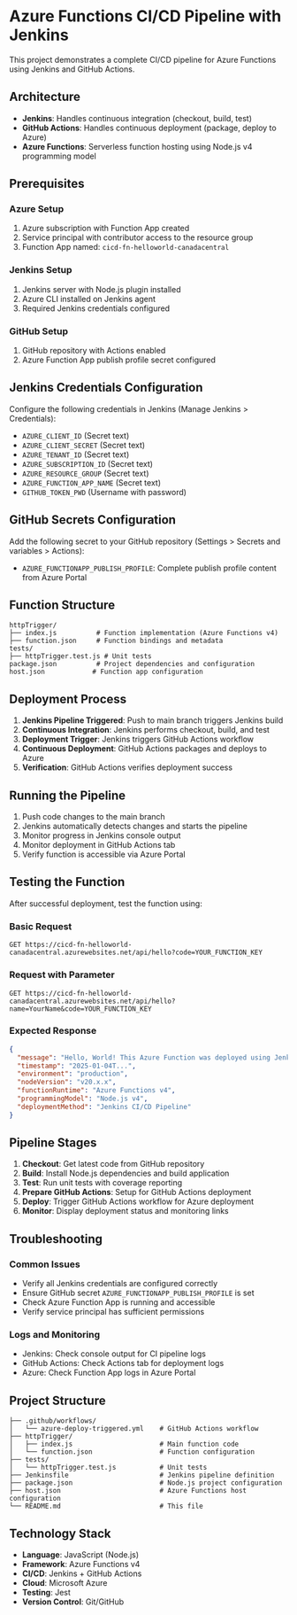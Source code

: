 # Azure Functions CI/CD Pipeline with Jenkins

This project demonstrates a complete CI/CD pipeline for Azure Functions using Jenkins and GitHub Actions.

## Architecture

- **Jenkins**: Handles continuous integration (checkout, build, test)
- **GitHub Actions**: Handles continuous deployment (package, deploy to Azure)
- **Azure Functions**: Serverless function hosting using Node.js v4 programming model

## Prerequisites

### Azure Setup
1. Azure subscription with Function App created
2. Service principal with contributor access to the resource group
3. Function App named: `cicd-fn-helloworld-canadacentral`

### Jenkins Setup
1. Jenkins server with Node.js plugin installed
2. Azure CLI installed on Jenkins agent
3. Required Jenkins credentials configured

### GitHub Setup
1. GitHub repository with Actions enabled
2. Azure Function App publish profile secret configured

## Jenkins Credentials Configuration

Configure the following credentials in Jenkins (Manage Jenkins > Credentials):

- `AZURE_CLIENT_ID` (Secret text)
- `AZURE_CLIENT_SECRET` (Secret text)
- `AZURE_TENANT_ID` (Secret text)
- `AZURE_SUBSCRIPTION_ID` (Secret text)
- `AZURE_RESOURCE_GROUP` (Secret text)
- `AZURE_FUNCTION_APP_NAME` (Secret text)
- `GITHUB_TOKEN_PWD` (Username with password)

## GitHub Secrets Configuration

Add the following secret to your GitHub repository (Settings > Secrets and variables > Actions):

- `AZURE_FUNCTIONAPP_PUBLISH_PROFILE`: Complete publish profile content from Azure Portal

## Function Structure

```
httpTrigger/
├── index.js          # Function implementation (Azure Functions v4)
├── function.json     # Function bindings and metadata
tests/
├── httpTrigger.test.js # Unit tests
package.json          # Project dependencies and configuration
host.json            # Function app configuration
```

## Deployment Process

1. **Jenkins Pipeline Triggered**: Push to main branch triggers Jenkins build
2. **Continuous Integration**: Jenkins performs checkout, build, and test
3. **Deployment Trigger**: Jenkins triggers GitHub Actions workflow
4. **Continuous Deployment**: GitHub Actions packages and deploys to Azure
5. **Verification**: GitHub Actions verifies deployment success

## Running the Pipeline

1. Push code changes to the main branch
2. Jenkins automatically detects changes and starts the pipeline
3. Monitor progress in Jenkins console output
4. Monitor deployment in GitHub Actions tab
5. Verify function is accessible via Azure Portal

## Testing the Function

After successful deployment, test the function using:

### Basic Request
```
GET https://cicd-fn-helloworld-canadacentral.azurewebsites.net/api/hello?code=YOUR_FUNCTION_KEY
```

### Request with Parameter
```
GET https://cicd-fn-helloworld-canadacentral.azurewebsites.net/api/hello?name=YourName&code=YOUR_FUNCTION_KEY
```

### Expected Response
```json
{
  "message": "Hello, World! This Azure Function was deployed using Jenkins CI/CD Pipeline.",
  "timestamp": "2025-01-04T...",
  "environment": "production",
  "nodeVersion": "v20.x.x",
  "functionRuntime": "Azure Functions v4",
  "programmingModel": "Node.js v4",
  "deploymentMethod": "Jenkins CI/CD Pipeline"
}
```

## Pipeline Stages

1. **Checkout**: Get latest code from GitHub repository
2. **Build**: Install Node.js dependencies and build application
3. **Test**: Run unit tests with coverage reporting
4. **Prepare GitHub Actions**: Setup for GitHub Actions deployment
5. **Deploy**: Trigger GitHub Actions workflow for Azure deployment
6. **Monitor**: Display deployment status and monitoring links

## Troubleshooting

### Common Issues
- Verify all Jenkins credentials are configured correctly
- Ensure GitHub secret `AZURE_FUNCTIONAPP_PUBLISH_PROFILE` is set
- Check Azure Function App is running and accessible
- Verify service principal has sufficient permissions

### Logs and Monitoring
- Jenkins: Check console output for CI pipeline logs
- GitHub Actions: Check Actions tab for deployment logs
- Azure: Check Function App logs in Azure Portal

## Project Structure

```
├── .github/workflows/
│   └── azure-deploy-triggered.yml    # GitHub Actions workflow
├── httpTrigger/
│   ├── index.js                      # Main function code
│   └── function.json                 # Function configuration
├── tests/
│   └── httpTrigger.test.js           # Unit tests
├── Jenkinsfile                       # Jenkins pipeline definition
├── package.json                      # Node.js project configuration
├── host.json                         # Azure Functions host configuration
└── README.md                         # This file
```

## Technology Stack

- **Language**: JavaScript (Node.js)
- **Framework**: Azure Functions v4
- **CI/CD**: Jenkins + GitHub Actions
- **Cloud**: Microsoft Azure
- **Testing**: Jest
- **Version Control**: Git/GitHub